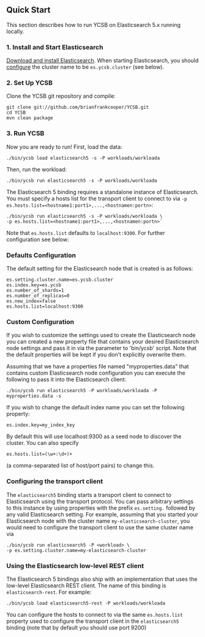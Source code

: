 <!--
Copyright (c) 2017 YCSB contributors. All rights reserved.

Licensed under the Apache License, Version 2.0 (the "License"); you
may not use this file except in compliance with the License. You
may obtain a copy of the License at

http://www.apache.org/licenses/LICENSE-2.0

Unless required by applicable law or agreed to in writing, software
distributed under the License is distributed on an "AS IS" BASIS,
WITHOUT WARRANTIES OR CONDITIONS OF ANY KIND, either express or
implied. See the License for the specific language governing
permissions and limitations under the License. See accompanying
LICENSE file.
-->

## Quick Start

This section describes how to run YCSB on Elasticsearch 5.x running locally. 

### 1. Install and Start Elasticsearch

[Download and install Elasticsearch][1]. When starting Elasticsearch, you should
[configure][2] the cluster name to be `es.ycsb.cluster` (see below).

### 2. Set Up YCSB

Clone the YCSB git repository and compile:

    git clone git://github.com/brianfrankcooper/YCSB.git
    cd YCSB
    mvn clean package

### 3. Run YCSB
    
Now you are ready to run! First, load the data:

    ./bin/ycsb load elasticsearch5 -s -P workloads/workloada

Then, run the workload:

    ./bin/ycsb run elasticsearch5 -s -P workloads/workloada

The Elasticsearch 5 binding requires a standalone instance of Elasticsearch.
You must specify a hosts list for the transport client to connect to via
`-p es.hosts.list=<hostname1:port1>,...,<hostnamen:portn>`:

    ./bin/ycsb run elasticsearch5 -s -P workloads/workloada \
    -p es.hosts.list=<hostname1:port1>,...,<hostnamen:portn>`

Note that `es.hosts.list` defaults to `localhost:9300`. For further
configuration see below:

### Defaults Configuration
The default setting for the Elasticsearch node that is created is as follows:

    es.setting.cluster.name=es.ycsb.cluster
    es.index.key=es.ycsb
    es.number_of_shards=1
    es.number_of_replicas=0
    es.new_index=false
    es.hosts.list=localhost:9300

### Custom Configuration
If you wish to customize the settings used to create the Elasticsearch node
you can created a new property file that contains your desired Elasticsearch 
node settings and pass it in via the parameter to 'bin/ycsb' script. Note that 
the default properties will be kept if you don't explicitly overwrite them.

Assuming that we have a properties file named "myproperties.data" that contains 
custom Elasticsearch node configuration you can execute the following to
pass it into the Elasticsearch client:

    ./bin/ycsb run elasticsearch5 -P workloads/workloada -P myproperties.data -s

If you wish to change the default index name you can set the following property:

    es.index.key=my_index_key

By default this will use localhost:9300 as a seed node to discover the cluster.
You can also specify

    es.hosts.list=(\w+:\d+)+

(a comma-separated list of host/port pairs) to change this.

### Configuring the transport client

The `elasticsearch5` binding starts a transport client to connect to
Elasticsearch using the transport protocol. You can pass arbitrary settings to
this instance by using properties with the prefix `es.setting.` followed by any
valid Elasticsearch setting. For example, assuming that you started your
Elasticsearch node with the cluster name `my-elasticsearch-cluster`, you would
need to configure the transport client to use the same cluster name via

    ./bin/ycsb run elasticsearch5 -P <workload> \
    -p es.setting.cluster.name=my-elasticsearch-cluster
    
### Using the Elasticsearch low-level REST client

The Elasticsearch 5 bindings also ship with an implementation that uses the
low-level Elasticsearch REST client. The name of this binding is
`elasticsearch-rest`. For example:

    ./bin/ycsb load elasticsearch5-rest -P workloads/workloada
    
You can configure the hosts to connect to via the same `es.hosts.list` property
used to configure the transport client in the `elasticsearch5` binding (note
that by default you should use port 9200)

[1]: https://www.elastic.co/guide/en/elasticsearch/reference/5.5/_installation.html
[2]: https://www.elastic.co/guide/en/elasticsearch/reference/5.5/settings.html
